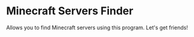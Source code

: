 # Minecraft Servers Finder
Allows you to find Minecraft servers using this program. Let's get friends!
